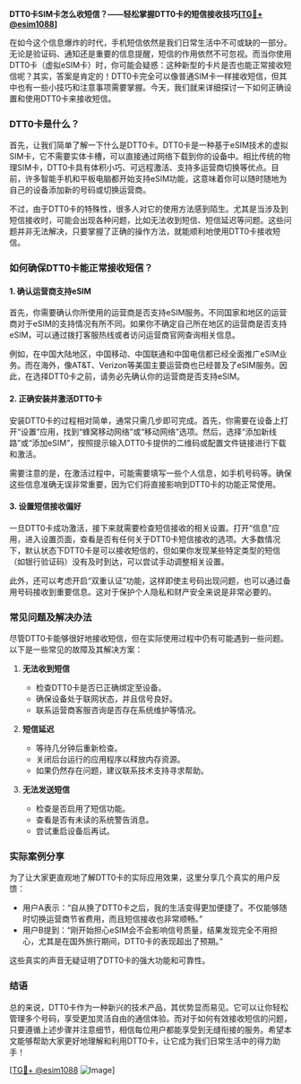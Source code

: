 **DTT0卡SIM卡怎么收短信？——轻松掌握DTT0卡的短信接收技巧[[TG💪+ @esim1088](https://t.me/s/esim1088)]**

在如今这个信息爆炸的时代，手机短信依然是我们日常生活中不可或缺的一部分。无论是验证码、通知还是重要的信息提醒，短信的作用依然不可忽视。而当你使用DTT0卡（虚拟eSIM卡）时，你可能会疑惑：这种新型的卡片是否也能正常接收短信呢？其实，答案是肯定的！DTT0卡完全可以像普通SIM卡一样接收短信，但其中也有一些小技巧和注意事项需要掌握。今天，我们就来详细探讨一下如何正确设置和使用DTT0卡来接收短信。

### DTT0卡是什么？

首先，让我们简单了解一下什么是DTT0卡。DTT0卡是一种基于eSIM技术的虚拟SIM卡，它不需要实体卡槽，可以直接通过网络下载到你的设备中。相比传统的物理SIM卡，DTT0卡具有体积小巧、可远程激活、支持多运营商切换等优点。目前，许多智能手机和平板电脑都开始支持eSIM功能，这意味着你可以随时随地为自己的设备添加新的号码或切换运营商。

不过，由于DTT0卡的特殊性，很多人对它的使用方法感到陌生。尤其是当涉及到短信接收时，可能会出现各种问题，比如无法收到短信、短信延迟等问题。这些问题并非无法解决，只要掌握了正确的操作方法，就能顺利地使用DTT0卡接收短信。

### 如何确保DTT0卡能正常接收短信？

#### 1. 确认运营商支持eSIM

首先，你需要确认你所使用的运营商是否支持eSIM服务。不同国家和地区的运营商对于eSIM的支持情况有所不同。如果你不确定自己所在地区的运营商是否支持eSIM，可以通过拨打客服热线或者访问运营商官网查询相关信息。

例如，在中国大陆地区，中国移动、中国联通和中国电信都已经全面推广eSIM业务。而在海外，像AT&T、Verizon等美国主要运营商也已经普及了eSIM服务。因此，在选择DTT0卡之前，请务必先确认你的运营商是否支持eSIM。

#### 2. 正确安装并激活DTT0卡

安装DTT0卡的过程相对简单，通常只需几步即可完成。首先，你需要在设备上打开“设置”应用，找到“蜂窝移动网络”或“移动网络”选项。然后，选择“添加新线路”或“添加eSIM”，按照提示输入DTT0卡提供的二维码或配置文件链接进行下载和激活。

需要注意的是，在激活过程中，可能需要填写一些个人信息，如手机号码等。确保这些信息准确无误非常重要，因为它们将直接影响到DTT0卡的功能正常使用。

#### 3. 设置短信接收偏好

一旦DTT0卡成功激活，接下来就需要检查短信接收的相关设置。打开“信息”应用，进入设置页面，查看是否有任何关于DTT0卡短信接收的选项。大多数情况下，默认状态下DTT0卡是可以接收短信的，但如果你发现某些特定类型的短信（如银行验证码）没有及时到达，可以尝试手动调整相关设置。

此外，还可以考虑开启“双重认证”功能，这样即使主号码出现问题，也可以通过备用号码接收到重要信息。这对于保护个人隐私和财产安全来说是非常必要的。

### 常见问题及解决办法

尽管DTT0卡能够很好地接收短信，但在实际使用过程中仍有可能遇到一些问题。以下是一些常见的故障及其解决方案：

1. **无法收到短信**
   - 检查DTT0卡是否已正确绑定至设备。
   - 确保设备处于联网状态，并且信号良好。
   - 联系运营商客服咨询是否存在系统维护等情况。

2. **短信延迟**
   - 等待几分钟后重新检查。
   - 关闭后台运行的应用程序以释放内存资源。
   - 如果仍然存在问题，建议联系技术支持寻求帮助。

3. **无法发送短信**
   - 检查是否启用了短信功能。
   - 查看是否有未读的系统警告消息。
   - 尝试重启设备后再试。

### 实际案例分享

为了让大家更直观地了解DTT0卡的实际应用效果，这里分享几个真实的用户反馈：

- 用户A表示：“自从换了DTT0卡之后，我的生活变得更加便捷了。不仅能够随时切换运营商节省费用，而且短信接收也非常顺畅。”
- 用户B提到：“刚开始担心eSIM会不会影响信号质量，结果发现完全不用担心，尤其是在国外旅行期间，DTT0卡的表现超出了预期。”

这些真实的声音无疑证明了DTT0卡的强大功能和可靠性。

### 结语

总的来说，DTT0卡作为一种新兴的技术产品，其优势显而易见。它可以让你轻松管理多个号码，享受更加灵活自由的通信体验。而对于如何有效接收短信的问题，只要遵循上述步骤并注意细节，相信每位用户都能享受到无缝衔接的服务。希望本文能够帮助大家更好地理解和利用DTT0卡，让它成为我们日常生活中的得力助手！

[[TG💪+ @esim1088](https://t.me/s/esim1088) ![Image](https://i.postimg.cc/4NQfJmqS/Snipaste-2025-05-13-00-14-12.png)]